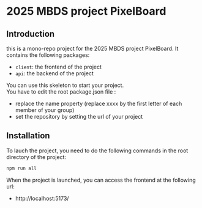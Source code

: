 # 2025 MBDS project PixelBoard

## Introduction
this is a mono-repo project for the 2025 MBDS project PixelBoard. It contains the following packages:
- `client`: the frontend of the project
- `api`: the backend of the project

You can use this skeleton to start your project.    
You have to edit the root package.json file : 
- replace the name property (replace xxxx by the first letter of each member of your group)
- set the repository by setting the url of your project  


## Installation

To lauch the project, you need to do the following commands in the root directory of the project:
``` js
npm run all
```

When the project is launched, you can access the frontend at the following url:
- http://localhost:5173/